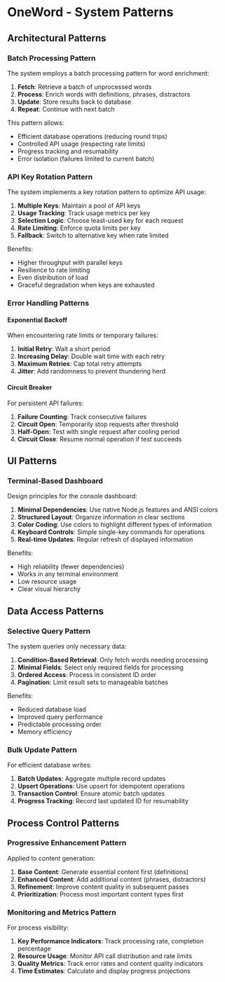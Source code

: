 # OneWord - System Patterns

## Architectural Patterns

### Batch Processing Pattern
The system employs a batch processing pattern for word enrichment:

1. **Fetch**: Retrieve a batch of unprocessed words
2. **Process**: Enrich words with definitions, phrases, distractors
3. **Update**: Store results back to database
4. **Repeat**: Continue with next batch

This pattern allows:
- Efficient database operations (reducing round trips)
- Controlled API usage (respecting rate limits)
- Progress tracking and resumability
- Error isolation (failures limited to current batch)

### API Key Rotation Pattern
The system implements a key rotation pattern to optimize API usage:

1. **Multiple Keys**: Maintain a pool of API keys
2. **Usage Tracking**: Track usage metrics per key
3. **Selection Logic**: Choose least-used key for each request
4. **Rate Limiting**: Enforce quota limits per key
5. **Fallback**: Switch to alternative key when rate limited

Benefits:
- Higher throughput with parallel keys
- Resilience to rate limiting
- Even distribution of load
- Graceful degradation when keys are exhausted

### Error Handling Patterns

#### Exponential Backoff
When encountering rate limits or temporary failures:

1. **Initial Retry**: Wait a short period
2. **Increasing Delay**: Double wait time with each retry
3. **Maximum Retries**: Cap total retry attempts
4. **Jitter**: Add randomness to prevent thundering herd

#### Circuit Breaker
For persistent API failures:

1. **Failure Counting**: Track consecutive failures
2. **Circuit Open**: Temporarily stop requests after threshold
3. **Half-Open**: Test with single request after cooling period
4. **Circuit Close**: Resume normal operation if test succeeds

## UI Patterns

### Terminal-Based Dashboard
Design principles for the console dashboard:

1. **Minimal Dependencies**: Use native Node.js features and ANSI colors
2. **Structured Layout**: Organize information in clear sections
3. **Color Coding**: Use colors to highlight different types of information
4. **Keyboard Controls**: Simple single-key commands for operations
5. **Real-time Updates**: Regular refresh of displayed information

Benefits:
- High reliability (fewer dependencies)
- Works in any terminal environment
- Low resource usage
- Clear visual hierarchy

## Data Access Patterns

### Selective Query Pattern
The system queries only necessary data:

1. **Condition-Based Retrieval**: Only fetch words needing processing
2. **Minimal Fields**: Select only required fields for processing
3. **Ordered Access**: Process in consistent ID order
4. **Pagination**: Limit result sets to manageable batches

Benefits:
- Reduced database load
- Improved query performance
- Predictable processing order
- Memory efficiency

### Bulk Update Pattern
For efficient database writes:

1. **Batch Updates**: Aggregate multiple record updates
2. **Upsert Operations**: Use upsert for idempotent operations
3. **Transaction Control**: Ensure atomic batch updates
4. **Progress Tracking**: Record last updated ID for resumability

## Process Control Patterns

### Progressive Enhancement Pattern
Applied to content generation:

1. **Base Content**: Generate essential content first (definitions)
2. **Enhanced Content**: Add additional content (phrases, distractors)
3. **Refinement**: Improve content quality in subsequent passes
4. **Prioritization**: Process most important content types first

### Monitoring and Metrics Pattern
For process visibility:

1. **Key Performance Indicators**: Track processing rate, completion percentage
2. **Resource Usage**: Monitor API call distribution and rate limits
3. **Quality Metrics**: Track error rates and content quality indicators
4. **Time Estimates**: Calculate and display progress projections 